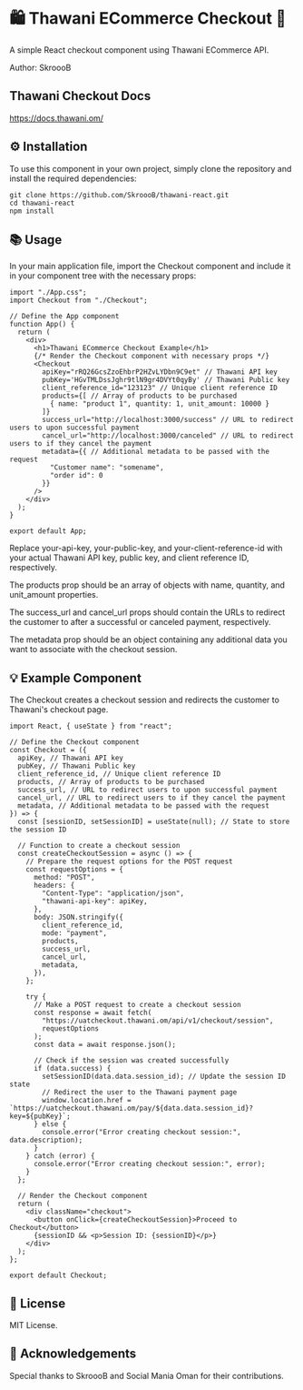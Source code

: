 # 🛍 Thawani ECommerce Checkout 🛒
A simple React checkout component using Thawani ECommerce API.

Author: SkroooB

## Thawani Checkout Docs
https://docs.thawani.om/

## ⚙ Installation
To use this component in your own project, simply clone the repository and install the required dependencies:

```
git clone https://github.com/SkroooB/thawani-react.git
cd thawani-react
npm install
```

## 📚 Usage
In your main application file, import the Checkout component and include it in your component tree with the necessary props:

```
import "./App.css";
import Checkout from "./Checkout";

// Define the App component
function App() {
  return (
    <div>
      <h1>Thawani ECommerce Checkout Example</h1>
      {/* Render the Checkout component with necessary props */}
      <Checkout
        apiKey="rRQ26GcsZzoEhbrP2HZvLYDbn9C9et" // Thawani API key
        pubKey='HGvTMLDssJghr9tlN9gr4DVYt0qyBy' // Thawani Public key
        client_reference_id="123123" // Unique client reference ID
        products={[ // Array of products to be purchased
          { name: "product 1", quantity: 1, unit_amount: 10000 }
        ]}
        success_url="http://localhost:3000/success" // URL to redirect users to upon successful payment
        cancel_url="http://localhost:3000/canceled" // URL to redirect users to if they cancel the payment
        metadata={{ // Additional metadata to be passed with the request
          "Customer name": "somename",
          "order id": 0
        }}
      />
    </div>
  );
}

export default App;
```

Replace your-api-key, your-public-key, and your-client-reference-id with your actual Thawani API key, public key, and client reference ID, respectively.

The products prop should be an array of objects with name, quantity, and unit_amount properties.

The success_url and cancel_url props should contain the URLs to redirect the customer to after a successful or canceled payment, respectively.

The metadata prop should be an object containing any additional data you want to associate with the checkout session.

## 💡 Example Component
The Checkout creates a checkout session and redirects the customer to Thawani's checkout page.

```
import React, { useState } from "react";

// Define the Checkout component
const Checkout = ({
  apiKey, // Thawani API key
  pubKey, // Thawani Public key
  client_reference_id, // Unique client reference ID
  products, // Array of products to be purchased
  success_url, // URL to redirect users to upon successful payment
  cancel_url, // URL to redirect users to if they cancel the payment
  metadata, // Additional metadata to be passed with the request
}) => {
  const [sessionID, setSessionID] = useState(null); // State to store the session ID

  // Function to create a checkout session
  const createCheckoutSession = async () => {
    // Prepare the request options for the POST request
    const requestOptions = {
      method: "POST",
      headers: {
        "Content-Type": "application/json",
        "thawani-api-key": apiKey,
      },
      body: JSON.stringify({
        client_reference_id,
        mode: "payment",
        products,
        success_url,
        cancel_url,
        metadata,
      }),
    };

    try {
      // Make a POST request to create a checkout session
      const response = await fetch(
        "https://uatcheckout.thawani.om/api/v1/checkout/session",
        requestOptions
      );
      const data = await response.json();

      // Check if the session was created successfully
      if (data.success) {
        setSessionID(data.data.session_id); // Update the session ID state
        // Redirect the user to the Thawani payment page
        window.location.href = `https://uatcheckout.thawani.om/pay/${data.data.session_id}?key=${pubKey}`;
      } else {
        console.error("Error creating checkout session:", data.description);
      }
    } catch (error) {
      console.error("Error creating checkout session:", error);
    }
  };

  // Render the Checkout component
  return (
    <div className="checkout">
      <button onClick={createCheckoutSession}>Proceed to Checkout</button>
      {sessionID && <p>Session ID: {sessionID}</p>}
    </div>
  );
};

export default Checkout;
```

## 📄 License

MIT License.

## 🌟 Acknowledgements

Special thanks to SkroooB and Social Mania Oman for their contributions.
